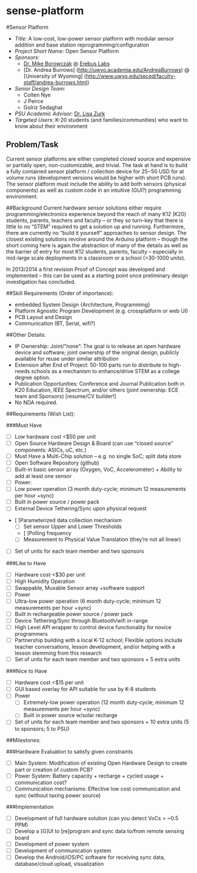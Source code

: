 sense-platform
==============
#Sensor Platform 
+ *Title:* A low-cost, low-power sensor platform with modular sensor addition and base station reprogramming/configuration
+ *Project Short Name:* Open Sensor Platform
+ *Sponsors:* 
  + [Dr. Mike Borowczak](https://www.linkedin.com/in/mborowczak) @ [Erebus Labs](www.erebuslabs.com)
  + [Dr. Andrea Burrows] (http://uwyo.academia.edu/AndreaBurrows) @ [University of Wyoming] (http://www.uwyo.edu/seced/faculty-staff/andrea-burrows.html)
+ *Senior Design Team:* 
    + Colten Nye
    + J Peirce
    + Golriz Sedaghat
+ *PSU Academic Advisor:* [Dr. Lisa Zurk](http://web.cecs.pdx.edu/~zurkl/) 
+ *Targeted Users:* K-20 students (and families/communities) who want to know about their environment 

## Problem/Task
Current sensor platforms are either completed closed source and expensive or partially open, non-customizable, and trivial. The task at hand is to build a fully contained sensor platform / collection device for $25-$50 USD for at volume runs (development versions would be higher with short PCB runs).  The sensor platform must include the ability to add both sensors (physical components) as well as custom code in an intuitive (GUI?) programming environment.

##Background
Current hardware sensor solutions either require programming/electronics experience beyond the reach of many K12 (K20) students, parents, teachers and faculty – or they so turn-key that there is little to no “STEM” required to get a solution up and running. Furthermore, there are currently no “build it yourself” approaches to sensor design. The closest existing solutions revolve around the Arduino platform – though the short coming here is again the abstraction of many of the details as well as the barrier of entry for most K12 students, parents, faculty – especially in mid-large scale deployments in a classroom or a school (>30-1000 units).

In 2013/2014 a first revision Proof of Concept was developed and implemented – this can be used as a starting point once preliminary design investigation has concluded.

##Skill Requirements (Order of importance):
+ embedded System Design {Architecture, Programming}
+ Platform Agnostic Program Development (e.g. crossplatform or web UI)
+ PCB Layout and Design
+	Communication (BT, Serial, wifi?) 

##Other Details: 
+	IP Ownership: Joint/”none”: The goal is to release an open hardware device and software; joint ownership of the original design, publicly available for reuse under similar attribution
+	Extension after End of Project: 50-100 parts run to distribute to high-needs schools as a mechanism to enhance/drive STEM as a college degree option.
+	Publication Opportunities: Conference and Journal Publication both in K20 Education, IEEE Spectrum, and/or others (joint ownership: ECE team and Sponsors) [resume/CV builder!]
+	No NDA required. 

##Requirements (Wish List):

###Must Have
+ [ ]	Low hardware cost <$50 per unit
+ [ ]	Open Source Hardware Design & Board (can use “closed source” components: ASICs, uC, etc.)
  + [ ]	Must Have a Multi-Chip solution – e.g. no single SoC; split data store
+ [ ]	Open Software Repository (github)
+ [ ]	Built-in basic sensor array (Oxygen, VoC, Accelerometer) + Ability to add at least one sensor
+ [ ]	Power:
  + [ ]	Low power operation (3 month duty-cycle; minimum 12 measurements per hour +sync)
  + [ ] Built in power source / power pack
+ [ ]	External Device Tethering/Sync upon physical request
+ [ ]Parameterized data collection mechanism
  + [ ] Set sensor Upper and Lower Thresholds
  + [ ]Polling frequency
  + [ ] Measurement to Physical Value Translation (they’re not all linear)
+ [ ] Set of units for each team member and two sponsors

###Like to Have
+ [ ]	Hardware cost <$30 per unit
+ [ ]	High Humidity Operation
+ [ ]	Swappable, Muxable Sensor array +software support
+ [ ]	Power
  + [ ] Ultra-low power operation (6 month duty-cycle; minimum 12 measurements per hour +sync)
  + [ ] Built in rechargeable power source / power pack
+ [ ] Device Tethering/Sync through Bluetooth/wifi in-range
+ [ ] High Level API wrapper to control device functionality for novice programmers
+ [ ] Partnership building with a local K-12 school; Flexible options include teacher conversations, lesson development, and/or helping with a lesson stemming from this research
+ [ ] Set of units for each team member and two sponsors + 5 extra units

###Nice to Have
+ [ ] Hardware cost <$15 per unit
+ [ ] GUI based overlay for API suitable for use by K-8 students
+ [ ] Power
  + [ ] Extremely-low power operation (12 month duty-cycle; minimum 12 measurements per hour +sync)
  + [ ] Built in power source w/solar recharge
+ [ ] Set of units for each team member and two sponsors + 10 extra units (5 to sponsors; 5 to PSU)

##Milestones:

###Hardware Evaluation to satisfy given constraints 
+ [ ] Main System: Modification of existing Open Hardware Design to create part or creation of custom PCB?
+ [ ] Power System: Battery capacity + recharge + cycled usage + communication cost?
+ [ ] Communication mechanisms: Effective low cost communication and sync (without taxing power source)

###Implementation
+ [ ] Development of full hardware solution (can you detect VoCs > ~0.5 PPM)
+ [ ] Develop a [G]UI to [re]program and sync data to/from remote sensing board 
+ [ ] Development of power system
+ [ ] Development of communication system
+ [ ] Develop the Android/iOS/PC software for receiving sync data, database/cloud upload, visualization
